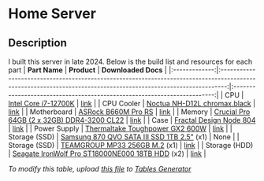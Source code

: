 # Home Server

## Description
I built this server in late 2024. Below is the build list and resources for each part
| **Part Name** |                                                                           **Product**                                                                          |                            **Downloaded Docs**                           |
|:-------------:|:--------------------------------------------------------------------------------------------------------------------------------------------------------------:|:------------------------------------------------------------------------:|
|      CPU      | [Intel Core i7-12700K](https://www.intel.com/content/www/us/en/products/sku/134594/intel-core-i712700k-processor-25m-cache-up-to-5-00-ghz/specifications.html) |                 [link](./docs/Intel%20Core%20i7-12700K/)                 |
|   CPU Cooler  |                                           [Noctua NH-D12L chromax.black](https://noctua.at/en/nh-d12l-chromax-black)                                           |             [link](./docs/Noctua%20NH-D12L%20chromax.black/)             |
|  Motherboard  |                                        [ASRock B660M Pro RS](https://www.asrock.com/mb/Intel/B660m%20Pro%20RS/index.asp)                                       |                 [link](./docs/ASRock%20B660M%20Pro%20RS/)                |
|     Memory    |                                [Crucial Pro 64GB (2 x 32GB) DDR4-3200 CL22](https://www.crucial.com/memory/ddr4/cp2k32g4dfra32a)                               | [link](./docs/Crucial%20Pro%2064GB%20(2%20x%2032GB)%20DDR4-3200%20CL22/) |
|      Case     |                                     [Fractal Design Node 804](https://www.fractal-design.com/products/cases/node/node-804/)                                    |               [link](./docs/Fractal%20Design%20Node%20804/)              |
|  Power Supply |                         [Thermaltake Toughpower GX2 600W](https://thermaltakeusa.com/products/toughpower-gx2-600w-ps-tpd-0600nnfagu-2)                         |           [link](./docs/Thermaltake%20Toughpower%20GX2%20600W/)          |
| Storage (SSD) |                    [Samsung 870 QVO SATA III SSD 1TB 2.5"](https://semiconductor.samsung.com/us/consumer-storage/internal-ssd/870qvo/) (x1)                    |                                   None                                   |
| Storage (SSD) |                    [TEAMGROUP MP33 256GB M.2](https://www.teamgroupinc.com/en/product-detail/ssd/TEAMGROUP/mp33/mp33-TM8FP6256G0C101/) (x1)                    |              [link](./docs/TEAMGROUP%20MP33%20256GB%20M.2/)              |
| Storage (HDD) |       [Seagate IronWolf Pro ST18000NE000 18TB HDD](https://www.seagate.com/www-content/datasheets/pdfs/ironwolf-pro-18tb-DS1914-14-2007US-en_US.pdf) (x2)      |   [link](./docs/Seagate%20IronWolf%20Pro%20ST18000NE000%2018TB%20HDD/)   |

*To modify this table, upload [this file](./home_server_tablesgenerator_download.tgn) to [Tables Generator](https://www.tablesgenerator.com/markdown_tables)*
